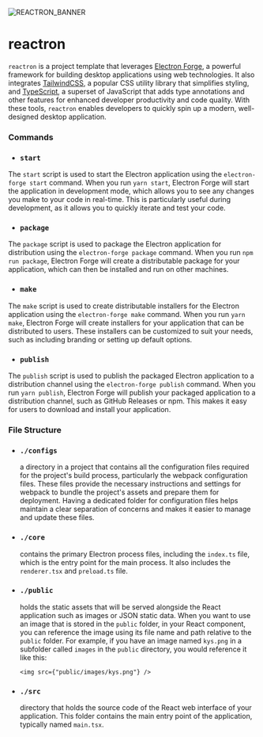 ![REACTRON_BANNER](https://i.ibb.co/kKDWMCZ/Frame-16.png)

# reactron

`reactron` is a project template that leverages [Electron Forge](https://www.electronforge.io/), a powerful framework for building desktop applications using web technologies. It also integrates [TailwindCSS](https://tailwindcss.com/), a popular CSS utility library that simplifies styling, and [TypeScript](https://www.typescriptlang.org/), a superset of JavaScript that adds type annotations and other features for enhanced developer productivity and code quality. With these tools, `reactron` enables developers to quickly spin up a modern, well-designed desktop application.

### Commands

- ### `start`

The `start` script is used to start the Electron application using the `electron-forge start` command. When you run `yarn start`, Electron Forge will start the application in development mode, which allows you to see any changes you make to your code in real-time. This is particularly useful during development, as it allows you to quickly iterate and test your code.

- ### `package`

The `package` script is used to package the Electron application for distribution using the `electron-forge package` command. When you run `npm run package`, Electron Forge will create a distributable package for your application, which can then be installed and run on other machines.

- ### `make`

The `make` script is used to create distributable installers for the Electron application using the `electron-forge make` command. When you run `yarn make`, Electron Forge will create installers for your application that can be distributed to users. These installers can be customized to suit your needs, such as including branding or setting up default options.

- ### `publish`

The `publish` script is used to publish the packaged Electron application to a distribution channel using the `electron-forge publish` command. When you run `yarn publish`, Electron Forge will publish your packaged application to a distribution channel, such as GitHub Releases or npm. This makes it easy for users to download and install your application.

### File Structure

- ### `./configs`
  a directory in a project that contains all the configuration files required for the project's build process, particularly the webpack configuration files. These files provide the necessary instructions and settings for webpack to bundle the project's assets and prepare them for deployment. Having a dedicated folder for configuration files helps maintain a clear separation of concerns and makes it easier to manage and update these files.
- ### `./core`
  contains the primary Electron process files, including the `index.ts` file, which is the entry point for the main process. It also includes the `renderer.tsx` and `preload.ts` file.
- ### `./public`

  holds the static assets that will be served alongside the React application such as images or JSON static data.
  When you want to use an image that is stored in the `public` folder, in your React component, you can reference the image using its file name and path relative to the `public` folder. For example, if you have an image named `kys.png` in a subfolder called `images` in the `public` directory, you would reference it like this:

  ```tsx
  <img src={"public/images/kys.png"} />
  ```

- ### `./src`
  directory that holds the source code of the React web interface of your application. This folder contains the main entry point of the application, typically named `main.tsx`.

